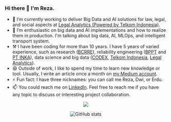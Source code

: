 ### Hi there 👋 I'm Reza.

- 🔭 I’m currently working to deliver Big Data and AI solutions for law, legal, and social aspects at [Legal Analytics (Powered by Telkom Indonesia)](https://legalanalytics.id).
- 🌱 I’m enthusiastic on big data and AI implementations and how to realize them in production. I'm talking about big data, AI, MLOps, and intelligent transport system.
- ⚒ I have been coding for more than 10 years. I have 5 years of varied experience, such as research ([BCRRE](https://www.birmingham.ac.uk/research/railway/index.aspx)), reliability engineering ([BPPT](https://puspiptek.brin.go.id/pdkp/balai/profile/PTSPT) and [PT INKA](https://inka.co.id)), data science and big data ([CODEX](https://codex.works/), [Telkom Indonesia](https://telkom.co.id), [Legal Analytics](https://legalanalytics.id)).
- 😄 Outside of work, I like to spend my time to learn new knowledge or tool. Usually, I write an article once a month on [my Medium account](https://utomorezadwi.medium.com).
- ⚡ Fun fact: I have three nicknames: you can call me Reza, Dwi, or Erdu.
- 📫 You could reach me on [LinkedIn](https://linkedin.com/in/utomoreza). Feel free to reach me if you have any topic to discuss or interesting project collaboration.

<div align="center">
  <a href="https://github.com/utomoreza">
    <img src="https://github-readme-stats.vercel.app/api/top-langs/?username=utomoreza&theme=radical&hide=glsl,python" />
  </a>
</div>

<div align="center">

![GitHub stats](https://github-readme-stats.vercel.app/api?username=utomoreza&count_private=true&show_icons=true&title_color=f6bd4b&bg_color=000000&icon_color=f6bd4b&border_color=f6bd4b&text_color=fef9ff&hide_title=true)

</div>
